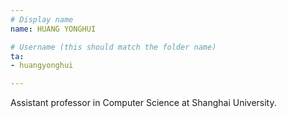```yaml
---
# Display name
name: HUANG YONGHUI

# Username (this should match the folder name)
ta:
- huangyonghui

---
```


Assistant professor in Computer Science at Shanghai University.
